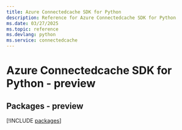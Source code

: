 ```yaml
---
title: Azure Connectedcache SDK for Python
description: Reference for Azure Connectedcache SDK for Python
ms.date: 03/27/2025
ms.topic: reference
ms.devlang: python
ms.service: connectedcache
---
```

# Azure Connectedcache SDK for Python - preview
## Packages - preview
[!INCLUDE [packages](connectedcache-index.md)]
